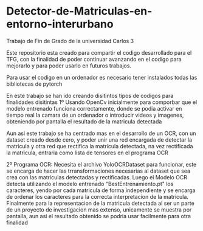 # Detector-de-Matriculas-en-entorno-interurbano
Trabajo de Fin de Grado de la universidad Carlos 3

Este repositorio esta creado para compartir el codigo desarrollado para el TFG, con la finalidad de poder continuar avanzando en el codigo para mejorarlo y para poder usarlo en futuros trabajos.

Para usar el codigo en un ordenador es necesario tener instalados todas las bibliotecas de pytorch

En este trabajo se han ido creando disitintos tipos de codigos para finalidades disitintas
1º Usando OpenCv inicialmente para comporbar que el modelo entrenado funciona correctamente, donde se podia activar en tiempo real la camara de un ordenador o introducir videos y imagenes, obteniendo por pantalla el resultado de la matricula detectada

Aun asi este trabajo se ha centrado mas en el desarrollo de un OCR, con un dataset creado desde cero, y poder unir una red encargada de detectar la matricula y otra red que rectifica la matricula detectada, na vez rectificada la matricula, entraria como lista de tensores en el programa OCR

2º Programa OCR: Necesita el archivo YoloOCRDataset para funcionar, este se encarga de hacer las trransformaciones necesarias al dataset que sea crea con las matriculas detectadas y rectificadas. Luego el Modelo OCR detecta utilizando el modelo entrenado "BestEntrenamiento.pt" los caracteres, yendo por cada matricula de forma independiente y se encarga de ordenar los caracteres para la correcta interpretacion de la matricula. Finalmente para la representacion de la matricula detectada al ser un parte de un proyecto de investigacion mas extenso, unicamente se muestra por pantalla, aun asi el resultado obtenido se podria usar facilmente para otra finalidad
